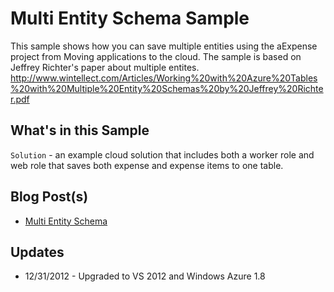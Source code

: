 # Multi Entity Schema Sample

This sample shows how you can save multiple entities using the aExpense 
project from Moving applications to the cloud. The sample is based on
Jeffrey Richter's paper about multiple entites.
<http://www.wintellect.com/Articles/Working%20with%20Azure%20Tables%20with%20Multiple%20Entity%20Schemas%20by%20Jeffrey%20Richter.pdf>

## What's in this Sample

``Solution`` - an example cloud solution that includes both a worker role and 
web role that saves both expense and expense items to one table.

## Blog Post(s)

* [Multi Entity Schema](http://scottdensmore.com/blog/2011/04/multi-entity-schema-tables-in-windows-azure.html) 

## Updates
* 12/31/2012 - Upgraded to VS 2012 and Windows Azure 1.8